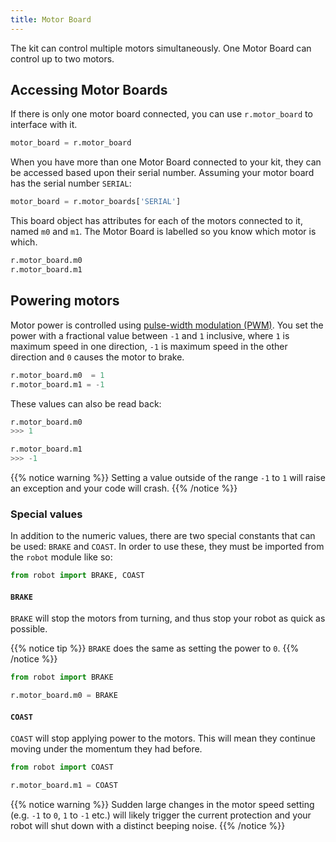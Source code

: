 ```yaml
---
title: Motor Board
---
```


The kit can control multiple motors simultaneously. One Motor Board can control up to two motors.

## Accessing Motor Boards
If there is only one motor board connected, you can use `r.motor_board` to interface with it.
```python
motor_board = r.motor_board
```

When you have more than one Motor Board connected to your kit, they can be accessed based upon their serial number. Assuming your motor board has the serial number `SERIAL`:

```python
motor_board = r.motor_boards['SERIAL']
```

This board object has attributes for each of the motors connected to it, named `m0` and `m1`. The Motor Board is labelled so you know which motor is which.

```python
r.motor_board.m0
r.motor_board.m1
```

## Powering motors
Motor power is controlled using [pulse-width modulation (PWM)](https://en.wikipedia.org/wiki/Pulse-width_modulation). You set the power with a fractional value between `-1` and `1` inclusive, where `1` is maximum speed in one direction, `-1` is maximum speed in the other direction and `0` causes the motor to brake.

```python
r.motor_board.m0  = 1
r.motor_board.m1 = -1
```

These values can also be read back:
```python
r.motor_board.m0
>>> 1

r.motor_board.m1
>>> -1
```

{{% notice warning %}}
Setting a value outside of the range `-1` to `1` will raise an exception and your code will crash.
{{% /notice %}}

### Special values

In addition to the numeric values, there are two special constants that can be used: `BRAKE` and `COAST`. In order to use these, they must be imported from the `robot` module like so:

```python
from robot import BRAKE, COAST
```

#### `BRAKE`
`BRAKE` will stop the motors from turning, and thus stop your robot as quick as possible.

{{% notice tip %}}
`BRAKE` does the same as setting the power to `0`.
{{% /notice %}}

```python
from robot import BRAKE

r.motor_board.m0 = BRAKE
```

#### `COAST`
`COAST` will stop applying power to the motors. This will mean they continue moving under the momentum they had before.


```python
from robot import COAST

r.motor_board.m1 = COAST
```

{{% notice warning %}}
Sudden large changes in the motor speed setting (e.g. `-1` to `0`, `1` to `-1` etc.) will likely trigger the current protection and your robot will shut down with a distinct beeping noise.
{{% /notice %}}
